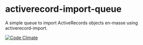 activerecord-import-queue
=========================

A simple queue to import ActiveRecords objects en-masse using activerecord-import.

[![Code Climate](https://codeclimate.com/github/poggs/activerecord-import-queue.png)](https://codeclimate.com/github/poggs/activerecord-import-queue)
